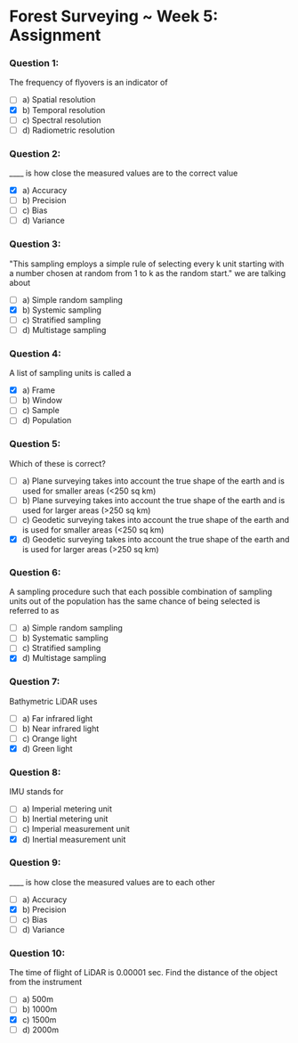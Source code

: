 # Forest Surveying ~ Week 5: Assignment

### Question 1:
The frequency of flyovers is an indicator of 
- [ ] a) Spatial resolution
- [x] b) Temporal resolution
- [ ] c) Spectral resolution
- [ ] d) Radiometric resolution

### Question 2:
____ is how close the measured values are to the correct value
- [x] a) Accuracy
- [ ] b) Precision
- [ ] c) Bias
- [ ] d) Variance

### Question 3:
"This sampling employs a simple rule of selecting every k unit starting with a number chosen at random from 1 to k as the random start." we are talking about
- [ ] a) Simple random sampling
- [x] b) Systemic sampling
- [ ] c) Stratified sampling
- [ ] d) Multistage sampling

### Question 4:
A list of sampling units is called a
- [x] a) Frame
- [ ] b) Window
- [ ] c) Sample
- [ ] d) Population

### Question 5:
Which of these is correct?
- [ ] a) Plane surveying takes into account the true shape of the earth and is used for smaller areas (<250 sq km)
- [ ] b) Plane surveying takes into account the true shape of the earth and is used for larger areas (>250 sq km)
- [ ] c) Geodetic surveying takes into account the true shape of the earth and is used for smaller areas (<250 sq km)
- [x] d) Geodetic surveying takes into account the true shape of the earth and is used for larger areas (>250 sq km)

### Question 6:
A sampling procedure such that each possible combination of sampling units out of the population has the same chance of being selected is referred to as
- [ ] a) Simple random sampling
- [ ] b) Systematic sampling
- [ ] c) Stratified sampling
- [x] d) Multistage sampling

### Question 7:
Bathymetric LiDAR uses
- [ ] a) Far infrared light
- [ ] b) Near infrared light
- [ ] c) Orange light
- [x] d) Green light

### Question 8:
IMU stands for
- [ ] a) Imperial metering unit
- [ ] b) Inertial metering unit
- [ ] c) Imperial measurement unit
- [x] d) Inertial measurement unit

### Question 9:
____ is how close the measured values are to each other
- [ ] a) Accuracy
- [x] b) Precision
- [ ] c) Bias
- [ ] d) Variance

### Question 10:
The time of flight of LiDAR is 0.00001 sec. Find the distance of the object from the instrument
- [ ] a) 500m
- [ ] b) 1000m
- [x] c) 1500m
- [ ] d) 2000m
